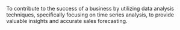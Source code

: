 To contribute to the success of a business by utilizing data analysis techniques, specifically focusing on time series analysis, to provide valuable insights and accurate sales forecasting.
